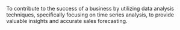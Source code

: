 To contribute to the success of a business by utilizing data analysis techniques, specifically focusing on time series analysis, to provide valuable insights and accurate sales forecasting.
